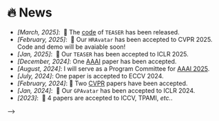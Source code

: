 # 🔥 News
- *[March, 2025]*: &nbsp;🎉 The [code](https://github.com/julia-cherry/Teaser_official) of `TEASER` has been released.
- *[February, 2025]*: &nbsp;🎉 Our `HRAvatar` has been accepted to CVPR 2025. Code and demo will be avaiable soon!
- *[Jan, 2025]*: &nbsp;🎉 Our `TEASER` has been accepted to ICLR 2025.
- *[December, 2024]*: One [AAAI](https://aaai.org/Conferences/AAAI-25/) paper has been accepted.
- *[August, 2024]*: I will serve as a Program Committee for [AAAI 2025](https://aaai.org/conference/aaai/aaai-25/).
- *[July, 2024]*: One paper is accepted to ECCV 2024.
- *[February, 2024]*:  🎉 Two [CVPR](https://cvpr2024.thecvf.com/) papers have been accepted.
- *[Jan, 2024]*: &nbsp;🎉 Our `GPAvatar` has been accepted to ICLR 2024.
- *[2023]*: &nbsp;🎉 4 papers are accepted to ICCV, TPAMI, *etc.*.
<!-- - *[December, 2023]*: &nbsp;🎉 Our `PnP-GA+` has been accepted by TPAMI. -->
<!-- - *[July, 2023]*: &nbsp;🎉 Two [ICCV](https://iccv2023.thecvf.com) papers have been accepted. -->
<!-- - *[June, 2023]*: &nbsp;🎉 One [TPAMI](https://ieeexplore.ieee.org/document/9220850) paper has been published. --> -->
<!-- - *[April, 2023]*: &nbsp;🎉 One [CVMJ](https://www.sciopen.com/article/10.1007/s41095-022-0294-4) paper has been accepted. -->
<!-- - *[Mar, 2022]*: &nbsp;🎉 Two [CVPR](https://cvpr2022.thecvf.com/) papers have been accepted. -->
